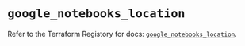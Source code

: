 # `google_notebooks_location`

Refer to the Terraform Registory for docs: [`google_notebooks_location`](https://registry.terraform.io/providers/hashicorp/google-beta/5.7.0/docs/resources/google_notebooks_location).
